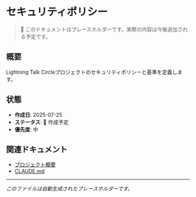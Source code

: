 # セキュリティポリシー

> 📝 このドキュメントはプレースホルダーです。実際の内容は今後追加される予定です。

## 概要

Lightning Talk Circleプロジェクトのセキュリティポリシーと基準を定義します。

## 状態

- **作成日**: 2025-07-25
- **ステータス**: 🚧 作成予定
- **優先度**: 中

## 関連ドキュメント

- [プロジェクト概要](../../README.md)
- [CLAUDE.md](../../CLAUDE.md)

---

_このファイルは自動生成されたプレースホルダーです。_
